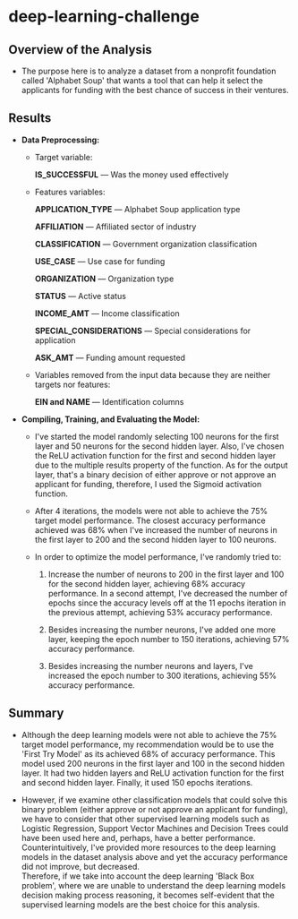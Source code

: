 # deep-learning-challenge

## Overview of the Analysis

* The purpose here is to analyze a dataset from a nonprofit foundation called 'Alphabet Soup' that wants a tool that can help it select the applicants for funding with the best chance of success in their ventures. 



## Results

* **Data Preprocessing:**

  * Target variable: 
  
    **IS_SUCCESSFUL** — Was the money used effectively

  * Features variables: 

    **APPLICATION_TYPE** — Alphabet Soup application type

    **AFFILIATION** — Affiliated sector of industry

    **CLASSIFICATION** — Government organization classification

    **USE_CASE** — Use case for funding

    **ORGANIZATION** — Organization type

    **STATUS** — Active status

    **INCOME_AMT** — Income classification

    **SPECIAL_CONSIDERATIONS** — Special considerations for application

    **ASK_AMT** — Funding amount requested

  * Variables removed from the input data because they are neither targets nor features: 
  
    **EIN and NAME** — Identification columns



* **Compiling, Training, and Evaluating the Model:**

  * I've started the model randomly selecting 100 neurons for the first layer and 50 neurons for the second hidden layer. Also, I've chosen the ReLU activation function for the first and second hidden layer due to the multiple results property of the function. As for the output layer, that's a binary decision of either approve or not approve an applicant for funding, therefore, I used the Sigmoid activation function.

  * After 4 iterations, the models were not able to achieve the 75% target model performance. The closest accuracy performance achieved was 68% when I've increased the number of neurons in the first layer to 200 and the second hidden layer to 100 neurons.

  * In order to optimize the model performance, I've randomly tried to:

    1. Increase the number of neurons to 200 in the first layer and 100 for the second hidden layer, achieving 68% accuracy performance. 
        In a second attempt, I've decreased the number of epochs since the accuracy levels off at the 11 epochs iteration in the previous attempt, achieving 53% accuracy performance. 

    2. Besides increasing the number neurons, I've added one more layer, keeping the epoch number to 150 iterations, achieving 57% accuracy performance. 

    3. Besides increasing the number neurons and layers, I've increased the epoch number to 300 iterations, achieving 55% accuracy performance.
    


## Summary

* Although the deep learning models were not able to achieve the 75% target model performance, my recommendation would be to use the 'First Try Model' as its achieved 68% of accuracy performance. This model used 200 neurons in the first layer and 100 in the second hidden layer. It had two hidden layers and ReLU activation function for the first and second hidden layer. Finally, it used 150 epochs iterations. 

* However, if we examine other classification models that could solve this binary problem (either approve or not approve an applicant for funding), we have to consider that other supervised learning models such as Logistic Regression, Support Vector Machines and Decision Trees could have been used here and, perhaps, have a better performance.
Counterintuitively, I've provided more resources to the deep learning models in the dataset analysis above and yet the accuracy performance did not improve, but decreased.  
Therefore, if we take into account the deep learning 'Black Box problem', where we are unable to understand the deep learning models decision making process reasoning, it becomes self-evident that the supervised learning models are the best choice for this analysis.